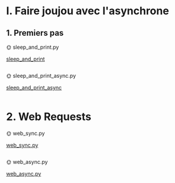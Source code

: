# I. Faire joujou avec l'asynchrone

## 1. Premiers pas

🌞 sleep_and_print.py

[sleep_and_print](./sleep_and_print.py)

```

```

🌞 sleep_and_print_async.py

[sleep_and_print_async](./sleep_and_print_async.py)

```

```

# 2. Web Requests

🌞 web_sync.py

[web_sync.py](./web_sync.py)

```

```

🌞 web_async.py

[web_async.py](./web_async.py)

```

```